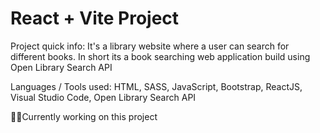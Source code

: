 # React + Vite Project

Project quick info: It's a library website where a user can search for different books. In short its a book searching web application build using Open Library Search API

Languages / Tools used: HTML, SASS, JavaScript, Bootstrap, ReactJS, Visual Studio Code, Open Library Search API

👨‍💻Currently working on this project
